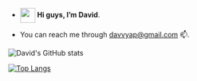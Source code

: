 - <img src="https://c.tenor.com/z2xJqhCpneIAAAAM/wave-hand.gif" width="30" height="30" align="center" />  **Hi guys, I’m David**.
<!-- - You can find me on <a href="https://www.linkedin.com/in/davidyap07" target="_blank"/> <img src="https://img.shields.io/badge/LinkedIn-0077B5?style=for-the-badge&logo=linkedin&logoColor=white" height="18" align="center"></a> -->
- You can reach me through davvyap@gmail.com 📫.

![David's GitHub stats](https://github-readme-stats-jet-beta.vercel.app/api?username=davvyap&show_icons=true&theme=dark)

[![Top Langs](https://github-readme-stats.vercel.app/api/top-langs/?username=davvyap&layout=compact&theme=dark&show_icons=true)](https://github.com/anuraghazra/github-readme-stats)
<!---
davvYap/davvYap is a ✨ special ✨ repository because its `README.md` (this file) appears on your GitHub profile.
You can click the Preview link to take a look at your changes.
--->
